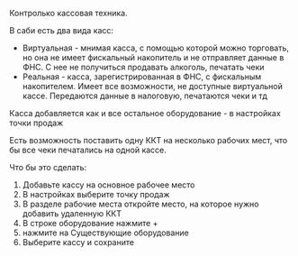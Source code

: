 Контролько кассовая техника.

В саби есть два вида касс:
- Виртуальная - мнимая касса, с помощью которой можно торговать, но она не имеет фискальный накопитель и не отправляет данные в ФНС. С нее не получиться продавать алкоголь, печатать чеки
- Реальная - касса, зарегистрированная в ФНС, с фискальным накопителем. Имеет все возможности, не доступные виртуальной кассе. Передаются данные в налоговую, печатаются чеки и тд

Касса добавляется как и все остальное оборудование - в настройках точки продаж

Есть возможность поставить одну ККТ на несколько рабочих мест, что бы все чеки печатались на одной кассе.

Что бы это сделать:
1. Добавьте кассу на основное рабочее место
2. В настройках выберите точку продаж
3. В разделе рабочие места откройте место, на которое нужно добавить удаленную ККТ
4. В строке оборудование нажмите +
5. нажмите на Существующие оборудование
6. Выберите кассу и сохраните
